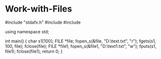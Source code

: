# Work-with-Files
#include "stdafx.h"
#include <iostream>
#include <fstream>

using namespace std;

int main()
{
	char s1[100];
	FILE *file;
	fopen_s(&file, "D:\\text.txt", "r");
	fgets(s1, 100, file);
	fclose(file);
	FILE *file1;
	fopen_s(&file1, "D:\\text1.txt", "w");
	fputs(s1, file1);
	fclose(file1);
    return 0;
}

